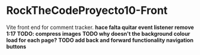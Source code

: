 # RockTheCodeProyecto10-Front

Vite front end for comment tracker.
**hace falta quitar event listener remove 1:17**
**TODO: compress images**
**TODO why doesn't the background colour load for each page?**
**TODO add back and forward functionality navigation buttons**
